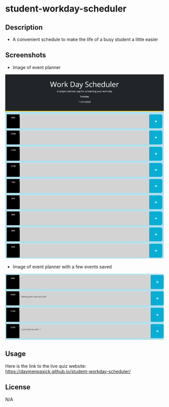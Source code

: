 # student-workday-scheduler

## Description

 - A convenient schedule to make the life of a busy student a little easier

## Screenshots

- Image of event planner

![completed product website screenshot](./assets/imgs/Work-Day-Scheduler-empty.png)


 - Image of event planner with a few events saved

![completed product website screenshot](./assets/imgs/Work-Day-Scheduler-events.png)

## Usage

Here is the link to the live quiz website: 
https://daymenpasick.github.io/student-workday-scheduler/


## License

N/A